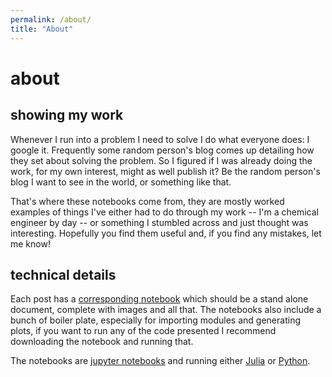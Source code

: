 ```yaml
---
permalink: /about/
title: "About"
---
```


# about

## showing my work

Whenever I run into a problem I need to solve I do what everyone does: I google it. Frequently some random person's blog comes up detailing how they set about solving the problem. So I figured if I was already doing the work, for my own interest, might as well publish it? Be the random person's blog I want to see in the world, or something like that.

That's where these notebooks come from, they are mostly worked examples of things I've either had to do through my work -- I'm a chemical engineer by day -- or something I stumbled across and just thought was interesting. Hopefully you find them useful and, if you find any mistakes, let me know!

## technical details

Each post has a [corresponding notebook](https://github.com/selenized/selenized.github.io/tree/main/_notebooks) which should be a stand alone document, complete with images and all that. The notebooks also include a bunch of boiler plate, especially for importing modules and generating plots, if you want to run any of the code presented I recommend downloading the notebook and running that.

The notebooks are [jupyter notebooks](https://jupyter.org/) and running either [Julia](https://julialang.org/) or [Python](https://www.python.org/).
